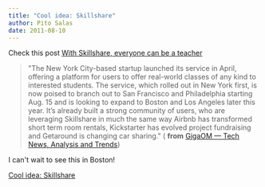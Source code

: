```yaml
---
title: "Cool idea: Skillshare"
author: Pito Salas
date: 2011-08-10
---
```




Check this post [With Skillshare, everyone can be a
teacher](<http://feedproxy.google.com/~r/OmMalik/~3/jmPjkNddZhI/>)

> "The New York City-based startup launched its service in April, offering a
> platform for users to offer real-world classes of any kind to interested
> students. The service, which rolled out in New York first, is now poised to
> branch out to San Francisco and Philadelphia starting Aug. 15 and is looking
> to expand to Boston and Los Angeles later this year. It’s already built a
> strong community of users, who are leveraging Skillshare in much the same
> way Airbnb has transformed short term room rentals, Kickstarter has evolved
> project fundraising and Getaround is changing car sharing." ( **from**
> [GigaOM — Tech News, Analysis and
> Trends](<http://feeds.feedburner.com/ommalik>))

I can't wait to see this in Boston!


[Cool idea: Skillshare](None)
